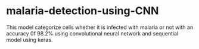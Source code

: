 # malaria-detection-using-CNN
This model categorize cells whether it is infected with malaria or not with an accuracy 0f 98.2% using convolutional neural network and sequential model using keras.
